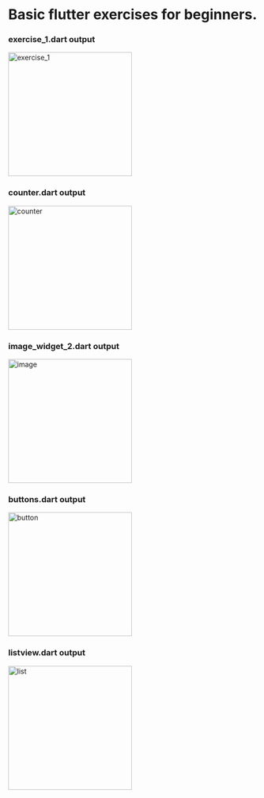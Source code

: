 # Basic flutter exercises for beginners.

### exercise_1.dart output
<img src = "https://user-images.githubusercontent.com/56637126/199173702-0c9e0bbf-bfe5-46c7-9765-d38dd956698c.png" alt = "exercise_1" style = "width:250px;" />

### counter.dart output
<img src = "https://user-images.githubusercontent.com/56637126/199221494-c41c2df5-869e-4c31-be1d-783266df7f9c.png" alt = "counter" style = "width:250px;" />

### image_widget_2.dart output
<img src = "https://user-images.githubusercontent.com/56637126/199267912-3d941793-1081-470e-aae1-e1325578398e.png" alt = "image" style = "width:250px;" />

### buttons.dart output
<img src = "https://user-images.githubusercontent.com/56637126/199418580-cba5865f-8f74-41d3-907f-0d1a477dce87.png" alt = "button" style = "width:250px;" />

### listview.dart output
<img src = "https://user-images.githubusercontent.com/56637126/199479300-c552a9a0-429b-410a-842c-8c56cbd56f60.png" alt = "list" style = "width:250px;" />
